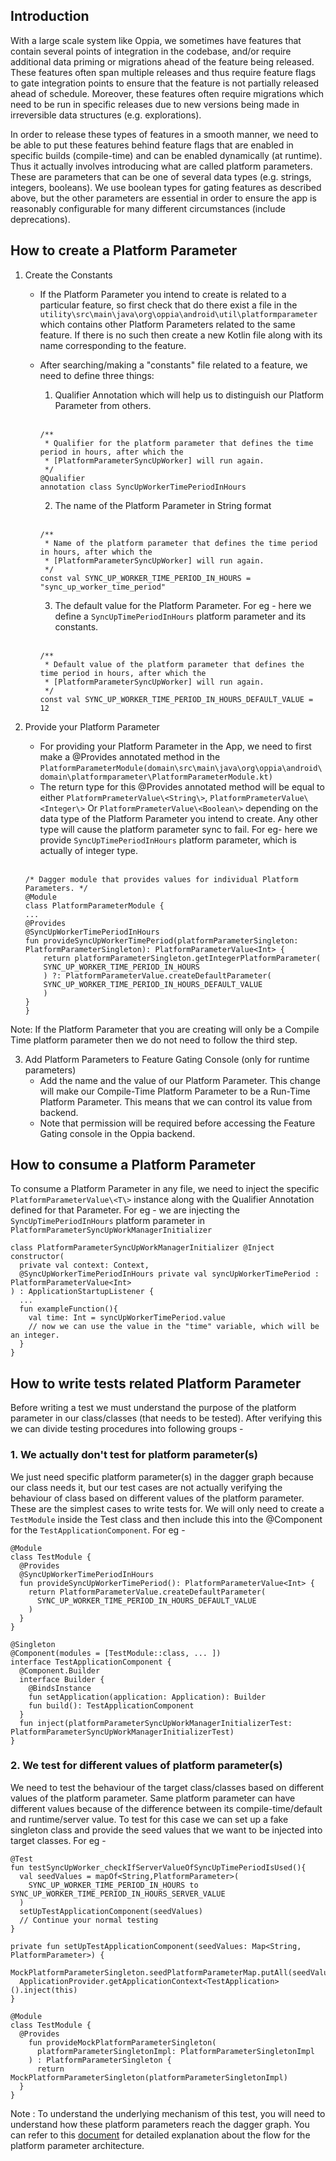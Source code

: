 ## Introduction
With a large scale system like Oppia, we sometimes have features that contain several points of integration in the codebase, and/or require additional data priming or migrations ahead of the feature being released. These features often span multiple releases and thus require feature flags to gate integration points to ensure that the feature is not partially released ahead of schedule. Moreover, these features often require migrations which need to be run in specific releases due to new versions being made in irreversible data structures (e.g. explorations).

In order to release these types of features in a smooth manner, we need to be able to put these features behind feature flags that are enabled in specific builds (compile-time) and can be enabled dynamically (at runtime). Thus it actually involves introducing what are called platform parameters. These are parameters that can be one of several data types (e.g. strings, integers, booleans). We use boolean types for gating features as described above, but the other parameters are essential in order to ensure the app is reasonably configurable for many different circumstances (include deprecations).

## How to create a Platform Parameter
1. Create the Constants
    - If the Platform Parameter you intend to create is related to a particular feature, so first check that do there exist a file in the `utility\src\main\java\org\oppia\android\util\platformparameter` which contains other Platform Parameters related to the same feature. If there is no such then create a new Kotlin file along with its name corresponding to the feature.
    - After searching/making a "constants" file related to a feature, we need to define three things:
        1. Qualifier Annotation which will help us to distinguish our Platform Parameter from others.
        
        <br>

        ```
        /**
         * Qualifier for the platform parameter that defines the time period in hours, after which the
         * [PlatformParameterSyncUpWorker] will run again.
         */
        @Qualifier
        annotation class SyncUpWorkerTimePeriodInHours
        ```

        2. The name of the Platform Parameter in String format 
        
        <br>

        ```
        /**
         * Name of the platform parameter that defines the time period in hours, after which the
         * [PlatformParameterSyncUpWorker] will run again.
         */
        const val SYNC_UP_WORKER_TIME_PERIOD_IN_HOURS = "sync_up_worker_time_period"
        ```

        3. The default value for the Platform Parameter. For eg - here we define a `SyncUpTimePeriodInHours` platform parameter and its constants.

        <br>

        ```
        /**
         * Default value of the platform parameter that defines the time period in hours, after which the
         * [PlatformParameterSyncUpWorker] will run again.
         */
        const val SYNC_UP_WORKER_TIME_PERIOD_IN_HOURS_DEFAULT_VALUE = 12
        ```

2. Provide your Platform Parameter
    - For providing your Platform Parameter in the App, we need to first make a @Provides annotated method in the `PlatformParameterModule(domain\src\main\java\org\oppia\android\domain\platformparameter\PlatformParameterModule.kt)`
    - The return type for this @Provides annotated method will be equal to either `PlatformPrameterValue\<String\>`, `PlatformPrameterValue\<Integer\>` Or `PlatformPrameterValue\<Boolean\>` depending on the data type of the Platform Parameter you intend to create. Any other type will cause the platform parameter sync to fail. For eg- here we provide `SyncUpTimePeriodInHours` platform parameter, which is actually of integer type.

    <br>

    ```
    /* Dagger module that provides values for individual Platform Parameters. */
    @Module
    class PlatformParameterModule {
    ...
    @Provides
    @SyncUpWorkerTimePeriodInHours
    fun provideSyncUpWorkerTimePeriod(platformParameterSingleton: PlatformParameterSingleton): PlatformParameterValue<Int> {
        return platformParameterSingleton.getIntegerPlatformParameter(
        SYNC_UP_WORKER_TIME_PERIOD_IN_HOURS
        ) ?: PlatformParameterValue.createDefaultParameter(
        SYNC_UP_WORKER_TIME_PERIOD_IN_HOURS_DEFAULT_VALUE
        )
    }
    }
    ```

Note: If the Platform Parameter that you are creating will only be a Compile Time platform parameter then we do not need to follow the third step.

3. Add Platform Parameters to Feature Gating Console (only for runtime parameters)
    - Add the name and the value of our Platform Parameter. This change will make our Compile-Time Platform Parameter to be a Run-Time Platform Parameter. This means that we can control its value from backend.
    - Note that permission will be required before accessing the Feature Gating console in the Oppia backend.


## How to consume a Platform Parameter
To consume a Platform Parameter in any file, we need to inject the specific `PlatformParameterValue\<T\>` instance along with the Qualifier Annotation defined for that Parameter. For eg - we are injecting the `SyncUpTimePeriodInHours` platform parameter in `PlatformParameterSyncUpWorkManagerInitializer`

```
class PlatformParameterSyncUpWorkManagerInitializer @Inject constructor(
  private val context: Context,
  @SyncUpWorkerTimePeriodInHours private val syncUpWorkerTimePeriod : PlatformParameterValue<Int>
) : ApplicationStartupListener {
  ...
  fun exampleFunction(){
    val time: Int = syncUpWorkerTimePeriod.value
    // now we can use the value in the "time" variable, which will be an integer.
  }
}
```

## How to write tests related Platform Parameter
Before writing a test we must understand the purpose of the platform parameter in our class/classes (that needs to be tested). After verifying this we can divide testing procedures into following groups - 

### 1. We actually don't test for platform parameter(s)
We just need specific platform parameter(s) in the dagger graph because our class needs it, but our test cases are not actually verifying the behaviour of class based on different values of the platform parameter. These are the simplest cases to write tests for. We will only need to create a `TestModule` inside the Test class and then include this into the @Component for the `TestApplicationComponent`. For eg - 

```
@Module
class TestModule {
  @Provides
  @SyncUpWorkerTimePeriodInHours
  fun provideSyncUpWorkerTimePeriod(): PlatformParameterValue<Int> {
    return PlatformParameterValue.createDefaultParameter(
      SYNC_UP_WORKER_TIME_PERIOD_IN_HOURS_DEFAULT_VALUE
    )
  }
}

@Singleton
@Component(modules = [TestModule::class, ... ])
interface TestApplicationComponent {
  @Component.Builder
  interface Builder {
    @BindsInstance
    fun setApplication(application: Application): Builder
    fun build(): TestApplicationComponent
  }
  fun inject(platformParameterSyncUpWorkManagerInitializerTest: PlatformParameterSyncUpWorkManagerInitializerTest)
}
```

### 2. We test for different values of platform parameter(s)
We need to test the behaviour of the target class/classes based on different values of the platform parameter. Same platform parameter can have different values because of the difference between its compile-time/default and runtime/server value. To test for this case we can set up a fake singleton class and provide the seed values that we want to be injected into target classes. For eg - 
```
@Test
fun testSyncUpWorker_checkIfServerValueOfSyncUpTimePeriodIsUsed(){
  val seedValues = mapOf<String,PlatformParameter>(
    SYNC_UP_WORKER_TIME_PERIOD_IN_HOURS to SYNC_UP_WORKER_TIME_PERIOD_IN_HOURS_SERVER_VALUE
  )
  setUpTestApplicationComponent(seedValues)
  // Continue your normal testing
}

private fun setUpTestApplicationComponent(seedValues: Map<String, PlatformParameter>) {
  MockPlatformParameterSingleton.seedPlatformParameterMap.putAll(seedValues)
  ApplicationProvider.getApplicationContext<TestApplication>().inject(this)
}

@Module
class TestModule {
  @Provides
    fun provideMockPlatformParameterSingleton(
      platformParameterSingletonImpl: PlatformParameterSingletonImpl
    ) : PlatformParameterSingleton {
      return MockPlatformParameterSingleton(platformParameterSingletonImpl)
  }
}
```

Note : To understand the underlying mechanism of this test, you will need to understand how these platform parameters reach the dagger graph. You can refer to this [document](https://docs.google.com/document/d/1o8MtAO8e8bX7UtWFYx-T9G4vCGRfvY9oIwDutDn4pVM/edit#heading=h.m1q1hwhhqigf) for detailed explanation about the flow for the platform parameter architecture.
